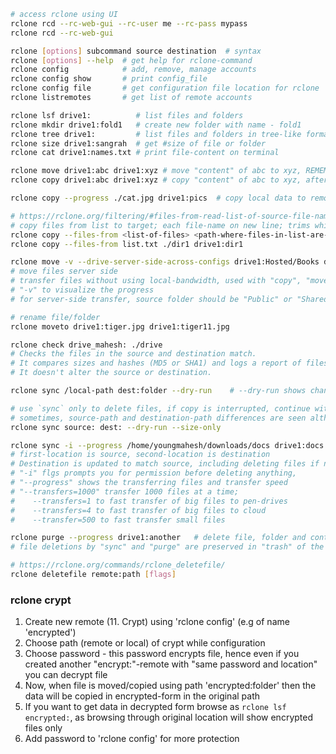 ```bash
# access rclone using UI
rclone rcd --rc-web-gui --rc-user me --rc-pass mypass
rclone rcd --rc-web-gui

rclone [options] subcommand source destination  # syntax
rclone [options] --help  # get help for rclone-command
rclone config            # add, remove, manage accounts
rclone config show       # print config_file
rclone config file       # get configuration file location for rclone
rclone listremotes       # get list of remote accounts

rclone lsf drive1:          # list files and folders
rclone mkdir drive1:fold1   # create new folder with name - fold1
rclone tree drive1:         # list files and folders in tree-like format
rclone size drive1:sangrah  # get #size of file or folder
rclone cat drive1:names.txt # print file-content on terminal

rclone move drive1:abc drive1:xyz # move "content" of abc to xyz, REMEMBER we are moving only content not directory, after execution abc/a.txt will be xyz/a.txt instead of xyz/abc/a.txt
rclone copy drive1:abc drive1:xyz # copy "content" of abc to xyz, after execution abc/a.txt will be copied as xyz/a.txt instead of xyz/abc/a.txt

rclone copy --progress ./cat.jpg drive1:pics  # copy local data to remote account, does not transfer files that are identical on source and destination

# https://rclone.org/filtering/#files-from-read-list-of-source-file-names
# copy files from list to target; each file-name on new line; trims whitespace around file-name; comments start with #
rclone copy --files-from <list-of-files> <path-where-files-in-list-are-stored> <target-path  
rclone copy --files-from list.txt ./dir1 drive1:dir1 

rclone move -v --drive-server-side-across-configs drive1:Hosted/Books drive2:books
# move files server side
# transfer files without using local-bandwidth, used with "copy", "move", and "sync"
# "-v" to visualize the progress
# for server-side transfer, source folder should be "Public" or "Shared with destionation-user", works when source and dest is "Google Drive"

# rename file/folder
rclone moveto drive1:tiger.jpg drive1:tiger11.jpg

rclone check drive_mahesh: ./drive
# Checks the files in the source and destination match.
# It compares sizes and hashes (MD5 or SHA1) and logs a report of files which don't match.
# It doesn't alter the source or destination.

rclone sync /local-path dest:folder --dry-run    # --dry-run shows changes which will happen if you run the command

# use `sync` only to delete files, if copy is interrupted, continue with copy command as it will skip existing identical files
# sometimes, source-path and destination-path differences are seen although there are none, especially when one is unencrypted and one is encrypted, in this case use --size-only to sync actual changes
rclone sync source: dest: --dry-run --size-only

rclone sync -i --progress /home/youngmahesh/downloads/docs drive1:docs --transfers=1000
# first-location is source, second-location is destination
# Destination is updated to match source, including deleting files if necessary
# "-i" flgs prompts you for permission before deleting anything,
# "--progress" shows the transferring files and transfer speed
# "--transfers=1000" transfer 1000 files at a time;
#    --transfers=1 to fast transfer of big files to pen-drives
#    --transfers=4 to fast transfer of big files to cloud
#    --transfer=500 to fast transfer small files 

rclone purge --progress drive1:another   # delete file, folder and content inside it
# file deletions by "sync" and "purge" are preserved in "trash" of the cloud storage

# https://rclone.org/commands/rclone_deletefile/
rclone deletefile remote:path [flags]
```

### rclone crypt
1. Create new remote (11. Crypt) using 'rclone config' (e.g of name 'encrypted')
2. Choose path (remote or local) of crypt while configuration
3. Choose password - this password encrypts file, hence even if you created another "encrypt:"-remote with "same password and location" you can decrypt file
4. Now, when file is moved/copied using path 'encrypted:folder' then the data will be copied in encrypted-form in the original path
5. If you want to get data in decrypted form browse as `rclone lsf encrypted:`, as browsing through original location will show encrypted files only
6. Add password to 'rclone config' for more protection 